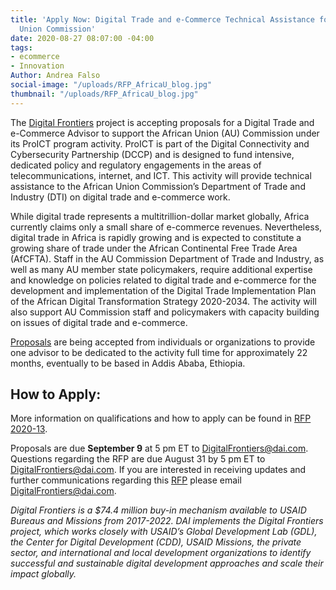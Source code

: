 ```yaml
---
title: 'Apply Now: Digital Trade and e-Commerce Technical Assistance for the African
  Union Commission'
date: 2020-08-27 08:07:00 -04:00
tags:
- ecommerce
- Innovation
Author: Andrea Falso
social-image: "/uploads/RFP_AfricaU_blog.jpg"
thumbnail: "/uploads/RFP_AfricaU_blog.jpg"
---
```


The [Digital Frontiers](https://www.dai.com/our-work/projects/worldwide-digital-frontiers-df) project is accepting proposals for a Digital Trade and e-Commerce Advisor to support the African Union (AU) Commission under its ProICT program activity. ProICT is part of the Digital Connectivity and Cybersecurity Partnership (DCCP) and is designed to fund intensive, dedicated policy and regulatory engagements in the areas of telecommunications, internet, and ICT. This activity will provide technical assistance to the African Union Commission’s Department of Trade and Industry (DTI) on digital trade and e-commerce work.

<!--more-->

While digital trade represents a multitrillion-dollar market globally, Africa currently claims only a small share of e-commerce revenues. Nevertheless, digital trade in Africa is rapidly growing and is expected to constitute a growing share of trade under the African Continental Free Trade Area (AfCFTA). Staff in the AU Commission Department of Trade and Industry, as well as many AU member state policymakers, require additional expertise and knowledge on policies related to digital trade and e-commerce for the development and implementation of the Digital Trade Implementation Plan of the African Digital Transformation Strategy 2020-2034. The activity will also support AU Commission staff and policymakers with capacity building on issues of digital trade and e-commerce.

[Proposals](https://drive.google.com/file/d/12Zyq2vSlrB-7F3o8HJso4pxD2bdf_4ZH/view?usp=sharing/) are being accepted from individuals or organizations to provide one advisor to be dedicated to the activity full time for approximately 22 months, eventually to be based in Addis Ababa, Ethiopia.

## How to Apply:

More information on qualifications and how to apply can be found in [RFP 2020-13](https://drive.google.com/file/d/12Zyq2vSlrB-7F3o8HJso4pxD2bdf_4ZH/view?usp=sharing/).

Proposals are due **September 9** at 5 pm ET to [DigitalFrontiers@dai.com](mailto:DigitalFrontiers@dai.com). Questions regarding the RFP are due August 31 by 5 pm ET to [DigitalFrontiers@dai.com](mailto:DigitalFrontiers@dai.com). If you are interested in receiving updates and further communications regarding this [RFP](https://drive.google.com/file/d/12Zyq2vSlrB-7F3o8HJso4pxD2bdf_4ZH/view?usp=sharing/) please email [DigitalFrontiers@dai.com](mailto:DigitalFrontiers@dai.com).

*Digital Frontiers is a $74.4 million buy-in mechanism available to USAID Bureaus and Missions from 2017-2022. DAI implements the Digital Frontiers project, which works closely with USAID’s Global Development Lab (GDL), the Center for Digital Development (CDD), USAID Missions, the private sector, and international and local development organizations to identify successful and sustainable digital development approaches and scale their impact globally.*